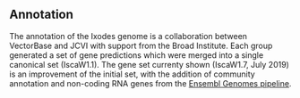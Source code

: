 Annotation
----------

The annotation of the Ixodes genome is a collaboration between
VectorBase and JCVI with support from the Broad Institute. Each group
generated a set of gene predictions which were merged into a single
canonical set (IscaW1.1). The gene set currenty shown (IscaW1.7, July
2019) is an improvement of the initial set, with the addition of
community annotation and non-coding RNA genes from the [Ensembl Genomes
pipeline](https://metazoa.ensembl.org/info/genome/annotation/ncrna.html).

